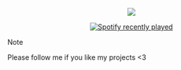 

<p align="center"><img src="https://api.visitorbadge.io/api/combined?path=opiv&countColor=%23191919"></p>

<div align="center">
  <a href="https://open.spotify.com/user/31bnusceydxsfidp4bplrtc4xmeq">
    <img src="https://spotify-recently-played-readme.vercel.app/api?user=31bnusceydxsfidp4bplrtc4xmeq&count=5" alt="Spotify recently played"  />
  </a>
</div>

> [!NOTE]
> Please follow me if you like my projects <3
